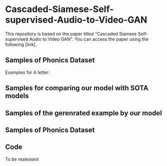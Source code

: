 # Cascaded-Siamese-Self-supervised-Audio-to-Video-GAN
This repository is based on the paper titled "Cascaded Siamese Self-supervised Audio to Video GAN". You can access the paper using the following [link].

## Samples of Phonics Dataset
Examples for A letter:



## Samples for comparing our model with SOTA models


## Samples of the gerenrated example by our model

## Samples of Phonics Dataset

## Code
To be realeased



